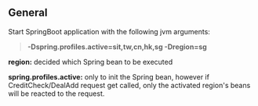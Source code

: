 General
-
Start SpringBoot application with the following jvm arguments: 
> **-Dspring.profiles.active=sit,tw,cn,hk,sg -Dregion=sg**


**region:** decided which Spring bean to be executed

**spring.profiles.active:** only to init the Spring bean, however if CreditCheck/DealAdd request get called, only the activated region's beans will be reacted to the request.